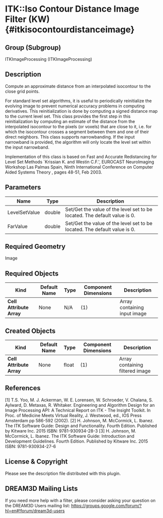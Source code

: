 ITK::Iso Contour Distance Image Filter (KW) {#itkisocontourdistanceimage}
==========================

## Group (Subgroup) ##
ITKImageProcessing (ITKImageProcessing)

## Description ##
Compute an approximate distance from an interpolated isocontour to the close grid points.

For standard level set algorithms, it is useful to periodically reinitialize the evolving image to prevent numerical accuracy problems in computing derivatives. This reinitialization is done by computing a signed distance map to the current level set. This class provides the first step in this reinitialization by computing an estimate of the distance from the interpolated isocontour to the pixels (or voxels) that are close to it, i.e. for which the isocontour crosses a segment between them and one of their direct neighbors. This class supports narrowbanding. If the input narrowband is provided, the algorithm will only locate the level set within the input narrowband.

Implementation of this class is based on Fast and Accurate Redistancing for Level Set Methods `Krissian K. and Westin C.F.', EUROCAST NeuroImaging Workshop Las Palmas Spain, Ninth International Conference on Computer Aided Systems Theory , pages 48-51, Feb 2003.

## Parameters ##

| Name | Type | Description |
|------|------|-------------|
| LevelSetValue | double| Set/Get the value of the level set to be located. The default value is 0. |
| FarValue | double| Set/Get the value of the level set to be located. The default value is 0. |


## Required Geometry ##
Image

## Required Objects ##

| Kind | Default Name | Type | Component Dimensions | Description |
|------|--------------|------|----------------------|-------------|
| **Cell Attribute Array** | None | N/A | (1)  | Array containing input image

## Created Objects ##

| Kind | Default Name | Type | Component Dimensions | Description |
|------|--------------|------|----------------------|-------------|
| **Cell Attribute Array** | None | float | (1)  | Array containing filtered image

## References ##
[1] T.S. Yoo, M. J. Ackerman, W. E. Lorensen, W. Schroeder, V. Chalana, S. Aylward, D. Metaxas, R. Whitaker. Engineering and Algorithm Design for an Image Processing API: A Technical Report on ITK - The Insight Toolkit. In Proc. of Medicine Meets Virtual Reality, J. Westwood, ed., IOS Press Amsterdam pp 586-592 (2002). 
[2] H. Johnson, M. McCormick, L. Ibanez. The ITK Software Guide: Design and Functionality. Fourth Edition. Published by Kitware Inc. 2015 ISBN: 9781-930934-28-3
[3] H. Johnson, M. McCormick, L. Ibanez. The ITK Software Guide: Introduction and Development Guidelines. Fourth Edition. Published by Kitware Inc. 2015 ISBN: 9781-930934-27-6

## License & Copyright ##

Please see the description file distributed with this plugin.

## DREAM3D Mailing Lists ##

If you need more help with a filter, please consider asking your question on the DREAM3D Users mailing list:
https://groups.google.com/forum/?hl=en#!forum/dream3d-users
